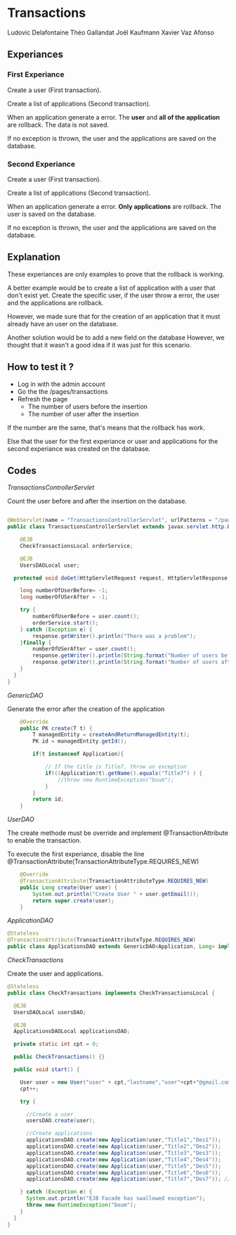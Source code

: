 # Transactions 

Ludovic Delafontaine Théo Gallandat Joël Kaufmann Xavier Vaz Afonso

## Experiances

### First Experiance

Create a user (First transaction).

Create a list of applications (Second transaction).

When an application generate a error. The **user** and **all of the application** are rollback. The data is not saved.

If no exception is thrown, the user and the applications are saved on the database.

### Second Experiance

Create a user (First transaction).

Create a list of applications (Second transaction).

When an application generate a error. **Only applications** are rollback. The user is saved on the database.

If no exception is thrown, the user and the applications are saved on the database.

## Explanation

These experiances are only examples to prove that the rollback is working.

A better example would be to create a list of application with a user that don't exist yet. Create the specific user, if the user throw a error, the user and the applications are rollback.

However, we made sure that for the creation of an application that it must already have an user on the database.

Another solution would be to add a new field on the database  However, we thought that it wasn't a good idea if it was just for this scenario.

## How to test it ?

- Log in with the admin account
- Go the the /pages/transactions
- Refresh the page
  - The number of users before the insertion
  - The number of user after the insertion

If the number are the same, that's means that the rollback has work.

Else that the user for the first experiance or user and applications for the second experiance was created on the database.

## Codes

*TransactionsControllerServlet*

Count the user before and after the insertion on the database.

```java

@WebServlet(name = "TransactionsControllerServlet", urlPatterns = "/pages/transactions")
public class TransactionsControllerServlet extends javax.servlet.http.HttpServlet {

    @EJB
    CheckTransactionsLocal orderService;

    @EJB
    UsersDAOLocal user;

  protected void doGet(HttpServletRequest request, HttpServletResponse response) throws ServletException, IOException {

    long numberOfUserBefore= -1;
    long numberOfUSerAfter = -1;

    try {
        numberOfUserBefore = user.count();
        orderService.start();
    } catch (Exception e) {
        response.getWriter().println("There was a problem");
    }finally {
        numberOfUSerAfter = user.count();
        response.getWriter().println(String.format("Number of users before: %d", numberOfUserBefore));
        response.getWriter().println(String.format("Number of users after: %d", numberOfUSerAfter));
    }
  }
}

```

*GenericDAO*

Generate the error after the creation of the application

```java
    @Override
    public PK create(T t) {
        T managedEntity = createAndReturnManagedEntity(t);
        PK id = managedEntity.getId();

        if(t instanceof Application){

            // If the title is Title7, throw un exception
            if(((Application)t).getName().equals("Title7") ) {
                //throw new RuntimeException("boum");
            }
        }
        return id;
    }
```

*UserDAO*

The create methode must be override and implement @TransactionAttribute to enable the transaction.

To execute the first experiance, disable the line @TransactionAttribute(TransactionAttributeType.REQUIRES_NEW)

```java
    @Override
    @TransactionAttribute(TransactionAttributeType.REQUIRES_NEW)
    public Long create(User user) {
        System.out.println("Create User " + user.getEmail());
        return super.create(user);
    }
```

*ApplicationDAO*

```java
@Stateless
@TransactionAttribute(TransactionAttributeType.REQUIRES_NEW)
public class ApplicationsDAO extends GenericDAO<Application, Long> implements ApplicationsDAOLocal
```

*CheckTransactions*

Create the user and applications.

```java
@Stateless
public class CheckTransactions implements CheckTransactionsLocal {

  @EJB
  UsersDAOLocal usersDAO;

  @EJB
  ApplicationsDAOLocal applicationsDAO;

  private static int cpt = 0;

  public CheckTransactions() {}

  public void start() {

    User user = new User("user" + cpt,"lastname","user"+cpt+"@gmail.com","pass", User.Role.APPLICATION_DEVELOPER,null);
    cpt++;

    try {

      //Create a user
      usersDAO.create(user);

      //Create applications
      applicationsDAO.create(new Application(user,"Title1","Des1"));
      applicationsDAO.create(new Application(user,"Title2","Des2"));
      applicationsDAO.create(new Application(user,"Title3","Des3"));
      applicationsDAO.create(new Application(user,"Title4","Des4"));
      applicationsDAO.create(new Application(user,"Title5","Des5"));
      applicationsDAO.create(new Application(user,"Title6","Des6"));
      applicationsDAO.create(new Application(user,"Title7","Des7")); //This line create a error

    } catch (Exception e) {
      System.out.println("EJB Facade has swallowed exception");
      throw new RuntimeException("boum");
    }
  }
}

```


